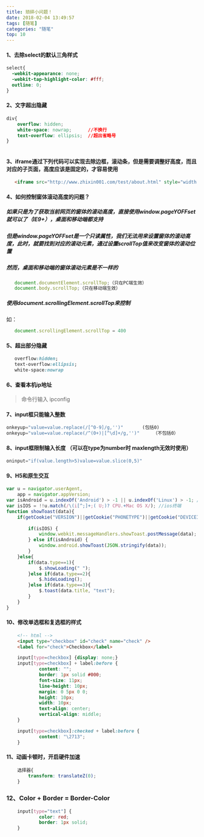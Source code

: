 ```yaml
---
title: 琐碎小问题！
date: 2018-02-04 13:49:57
tags: [随笔]
categories: "随笔"
top: 10
---
```

#### 1、去除select的默认三角样式
```css
select{
  -webkit-appearance: none;
  -webkit-tap-highlight-color: #fff;
  outline: 0;
}
```

#### 2、文字超出隐藏
```css
div{
    overflow: hidden;
    white-space: nowrap;      //不换行
    text-overflow: ellipsis;  //超出省略号
}
    
```

#### 3、iframe通过下列代码可以实现去除边框，滚动条，但是需要调整好高度，而且对应的子页面，高度应该是固定的，才容易使用

 ```html
    <iframe src="http://www.zhixin001.com/test/about.html" style="width:100%;height:1100px" name="iframe_a"  frameborder="no" border="0" marginwidth="0" marginheight="0" scrolling="no" allowtransparency="yes"></iframe>    
 ```
#### 4、如何控制窗体滚动高度的问题？
##### 如果只是为了获取当前网页的窗体的滚动高度，直接使用window.pageYOFFset就可以了（IE9+），桌面和移动端都支持
##### 但是window.pageYOFFset是一个只读属性，我们无法用来设置窗体的滚动高度，此时，就要找到对应的滚动元素，通过设置scrollTop值来改变窗体的滚动位置
##### 然而，桌面和移动端的窗体滚动元素是不一样的
```JavaScript
   document.documentElement.scrollTop;（只在PC端生效）
   document.body.scrollTop;（只在移动端生效）
```
##### 使用document.scrollingElement.scrollTop来控制
如：
```JavaScript
   document.scrollingElement.scrollTop = 400
```

#### 5、超出部分隐藏
```CSS
   overflow:hidden;
   text-overflow:ellipsis;
   white-space:nowrap
```

#### 6、查看本机ip地址
> 命令行输入 ipconfig

#### 7、input框只能输入整数
```js
onkeyup="value=value.replace(/[^0-9]/g,'')"       (包括0)
onkeyup="value=value.replace(/^(0+)|[^\d]+/g,'')"     （不包括0）
```

#### 8、input框限制输入长度  （可以在type为number时 maxlength无效时使用）
```js
oninput="if(value.length>5)value=value.slice(0,5)"
```

#### 9、H5和原生交互
```js
var u = navigator.userAgent,
	app = navigator.appVersion;
var isAndroid = u.indexOf('Android') > -1 || u.indexOf('Linux') > -1; //g
var isIOS = !!u.match(/\(i[^;]+;( U;)? CPU.+Mac OS X/); //ios终端
function showToast(data){
	if(getCookie("VERSION")||getCookie("PHONETYPE")||getCookie("DEVICEID")){
		
		if(isIOS) {
			window.webkit.messageHandlers.showToast.postMessage(data);
		} else if(isAndroid) {
			window.android.showToast(JSON.stringify(data));			
		}		
	}else{
		if(data.type==1){
			$.showLoading(" ");			
		}else if(data.type==2){
			$.hideLoading();
		}else if(data.type==3){
			$.toast(data.title, "text");
		}
	}
}
```

#### 10、修改单选框和复选框的样式
```html
	<!-- html -->
	<input type="checkbox" id="check" name="check" />
	<label for="check">Checkbox</label>
```
```css
	input[type=checkbox] {display: none;}
	input[type=checkbox] + label:before {  
			content: "";
			border: 1px solid #000;
			font-size: 11px;    
			line-height: 10px;
			margin: 0 5px 0 0;
			height: 10px;
			width: 10px;
			text-align: center;
			vertical-align: middle;
	}

	input[type=checkbox]:checked + label:before {  
			content: "\2713";
	}
```

#### 11、动画卡顿时，开启硬件加速
```css
	选择器{
		transform: translateZ(0);
	}
```

### 12、Color + Border = Border-Color
```css
	input[type="text"] {  
			color: red;
			border: 1px solid;
	}
```
